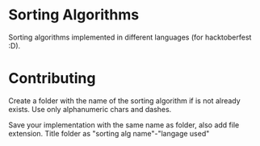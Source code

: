 # Sorting Algorithms
Sorting algorithms implemented in different languages (for hacktoberfest :D).

# Contributing
Create a folder with the name of the sorting algorithm if is not already exists. Use only alphanumeric chars and dashes.

Save your implementation with the same name as folder, also add file extension. Title folder as "sorting alg name"-"langage used"

